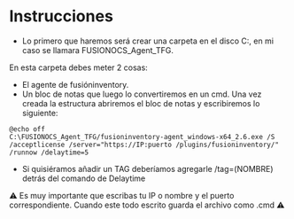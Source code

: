 # Instrucciones

- Lo primero que haremos será crear una carpeta en el disco C:, en mi caso se llamara FUSIONOCS_Agent_TFG.

En esta carpeta debes meter 2 cosas: 
  -	El agente de fusióninventory.
  -	Un bloc de notas que luego lo convertiremos en un cmd.
Una vez creada la estructura abriremos el bloc de notas y escribiremos lo siguiente:

```
@echo off
C:\FUSIONOCS_Agent_TFG/fusioninventory-agent_windows-x64_2.6.exe /S /acceptlicense /server="https://IP:puerto /plugins/fusioninventory/" /runnow /delaytime=5
```

- Si quisiéramos añadir un TAG deberíamos agregarle /tag=(NOMBRE) detrás del comando de Delaytime 

 ⚠️ Es muy importante que escribas tu IP o nombre y el puerto correspondiente. Cuando este todo escrito guarda el archivo como .cmd  ⚠️
